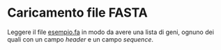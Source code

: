 # Caricamento file FASTA

Leggere il file [esempio.fa](../data/esempio.fa) in modo da avere una lista di geni, ognuno dei quali con un campo *header* e un campo *sequence*.
